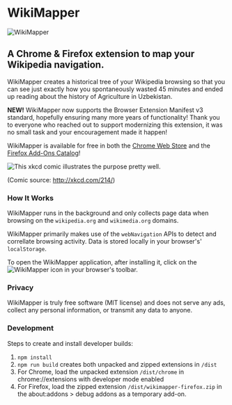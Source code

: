 # WikiMapper
![WikiMapper](https://github.com/ptmccarthy/wikimapper/blob/master/src/resources/wikimapper-banner-small.png)

## A Chrome & Firefox extension to map your Wikipedia navigation.

WikiMapper creates a historical tree of your Wikipedia browsing so that you can see just exactly how you spontaneously wasted 45 minutes and ended up reading about the history of Agriculture in Uzbekistan.

**NEW!** WikiMapper now supports the Browser Extension Manifest v3 standard, hopefully ensuring many more years of functionality! Thank you to everyone who reached out to support modernizing this extension, it was no small task and your encouragement made it happen!

WikiMapper is available for free in both the [Chrome Web Store](https://chrome.google.com/webstore/detail/wikimapper/feiheebgoilmbkaddngcoocjbogfchlb?hl=en&gl=US) and the [Firefox Add-Ons Catalog](https://addons.mozilla.org/en-US/firefox/addon/wikimapper-ff/)!

![This xkcd comic illustrates the purpose pretty well.](http://imgs.xkcd.com/comics/the_problem_with_wikipedia.png)

(Comic source: http://xkcd.com/214/)

### How It Works

WikiMapper runs in the background and only collects page data when browsing on the `wikipedia.org` and `wikimedia.org` domains.

WikiMapper primarily makes use of the `webNavigation` APIs to detect and correllate browsing activity. Data is stored locally in your browser's' `localStorage`.

To open the WikiMapper application, after installing it, click on the ![WikiMapper](https://github.com/ptmccarthy/wikimapper/blob/master/src/resources/wikimapper-16.png) icon in your browser's toolbar.

### Privacy

WikiMapper is truly free software (MIT license) and does not serve any ads, collect any personal information, or transmit any data to anyone.

### Development

Steps to create and install developer builds:
1. `npm install`
2. `npm run build` creates both unpacked and zipped extensions in `/dist`
3. For Chrome, load the unpacked extension `/dist/chrome` in chrome://extensions with developer mode enabled
4. For Firefox, load the zipped extension `/dist/wikimapper-firefox.zip` in the about:addons > debug addons as a temporary add-on.
